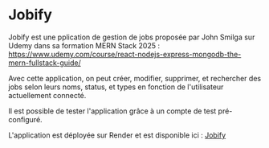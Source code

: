 # Jobify

Jobify est une pplication de gestion de jobs proposée par John Smilga sur Udemy dans sa formation MERN Stack 2025 : https://www.udemy.com/course/react-nodejs-express-mongodb-the-mern-fullstack-guide/

Avec cette application, on peut créer, modifier, supprimer, et rechercher des jobs selon leurs noms, status, et types en fonction de l'utilisateur actuellement connecté.

Il est possible de tester l'application grâce à un compte de test pré-configuré.

L'application est déployée sur Render et est disponible ici : [Jobify](https://jobify-7cza.onrender.com) 
